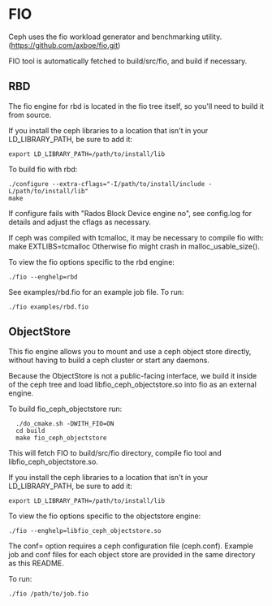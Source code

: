 FIO
===

Ceph uses the fio workload generator and benchmarking utility.
(https://github.com/axboe/fio.git)

FIO tool is automatically fetched to build/src/fio, and build if necessary.

RBD
---

The fio engine for rbd is located in the fio tree itself, so you'll need to
build it from source.

If you install the ceph libraries to a location that isn't in your
LD_LIBRARY_PATH, be sure to add it:

    export LD_LIBRARY_PATH=/path/to/install/lib

To build fio with rbd:

    ./configure --extra-cflags="-I/path/to/install/include -L/path/to/install/lib"
    make

If configure fails with "Rados Block Device engine   no", see config.log for
details and adjust the cflags as necessary.

If ceph was compiled with tcmalloc, it may be necessary to compile fio with:
    make EXTLIBS=tcmalloc
Otherwise fio might crash in malloc_usable_size().

To view the fio options specific to the rbd engine:

    ./fio --enghelp=rbd

See examples/rbd.fio for an example job file. To run:

    ./fio examples/rbd.fio

ObjectStore
-----------

This fio engine allows you to mount and use a ceph object store directly,
without having to build a ceph cluster or start any daemons.

Because the ObjectStore is not a public-facing interface, we build it inside
of the ceph tree and load libfio_ceph_objectstore.so into fio as an external
engine.

To build fio_ceph_objectstore run:
```
  ./do_cmake.sh -DWITH_FIO=ON
  cd build
  make fio_ceph_objectstore
```
This will fetch FIO to build/src/fio directory,
compile fio tool and libfio_ceph_objectstore.so.

If you install the ceph libraries to a location that isn't in your
LD_LIBRARY_PATH, be sure to add it:

    export LD_LIBRARY_PATH=/path/to/install/lib

To view the fio options specific to the objectstore engine:

    ./fio --enghelp=libfio_ceph_objectstore.so

The conf= option requires a ceph configuration file (ceph.conf). Example job
and conf files for each object store are provided in the same directory as
this README.

To run:

    ./fio /path/to/job.fio
